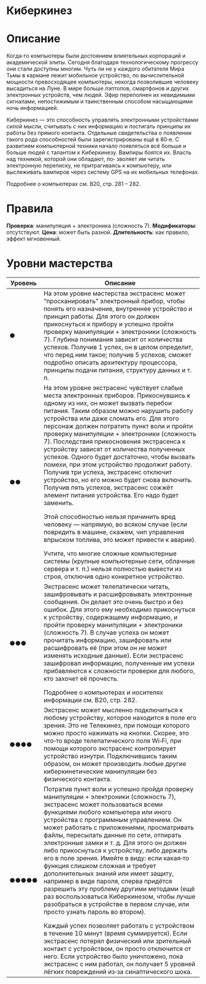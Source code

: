 # Киберкинез

# Описание

Когда‐то компьютеры были достоянием влиятельных корпораций и академической элиты. Сегодня благодаря технологическому прогрессу они стали доступны многим. Чуть ли не у каждого обитателя Мира Тьмы в кармане лежит мобильное устройство, по вычислительной мощности превосходящее компьютеры, некогда позволившие человеку высадиться на Луне. В мире больше лэптопов, смартфонов и других электронных устройств, чем людей. Эфир переполнен их невидимыми сигналами, непостижимым и таинственным способом насыщающими ночь информацией.

Киберкинез — это способность управлять электронными устройствами силой мысли, считывать с них информацию и постигать принципы их работы без прямого контакта. Отдельные свидетельства о появлении такого рода способностей были зарегистрированы ещё в 80‐е. С развитием компьютерной техники начало появляться всё больше и больше людей с талантом к Киберкинезу. Вампиры боятся их. Власть над техникой, которой они обладают, по‐ зволяет им читать электронную переписку, не притрагиваясь к компьютеру, или выслеживать вампиров через систему GPS на их мобильных телефонах.

Подробнее о компьютерах см. В20, стр. 281 – 282.

# Правила

**Проверка**: манипуляция + электроника (сложность 7).
**Модификаторы**: отсутствуют.
**Цена**: может быть разной.
**Длительность**: как правило, эффект мгновенный.

# Уровни мастерства

| Уровень | Описание                                                                                                                                                                                                                                                                                                                                                                                                                                                                                                                                                                                                                                                                                                                                                                                                                                                                                                                                                                                                                                                                           |
| ------- | ---------------------------------------------------------------------------------------------------------------------------------------------------------------------------------------------------------------------------------------------------------------------------------------------------------------------------------------------------------------------------------------------------------------------------------------------------------------------------------------------------------------------------------------------------------------------------------------------------------------------------------------------------------------------------------------------------------------------------------------------------------------------------------------------------------------------------------------------------------------------------------------------------------------------------------------------------------------------------------------------------------------------------------------------------------------------------------- |
| ●       | На этом уровне мастерства экстрасенс может “просканировать” электронный прибор, чтобы понять его назначение, внутреннее устройство и принцип работы. Для этого он должен прикоснуться к прибору и успешно пройти проверку манипуляции + электроники (сложность 7). Глубина понимания зависит от количества успехов. Получив 1 успех, он в целом определит, что перед ним такое; получив 5 успехов, сможет подробно описать архитектуру процессора, принципы подачи питания, структуру данных и т. п.                                                                                                                                                                                                                                                                                                                                                                                                                                                                                                                                                                               |
| ●●      | На этом уровне экстрасенс чувствует слабые места электронных приборов. Прикоснувшись к одному из них, он может вызвать перебои питания. Таким образом можно нарушить работу устройства или даже сломать его. Для этого персонаж должен потратить пункт воли и пройти проверку манипуляции + электроники (сложность 7). Последствия прикосновения экстрасенса к устройству зависят от количества полученных успехов. Одного будет достаточно, чтобы вызвать помехи, при этом устройство продолжит работу. Получив три успеха, экстрасенс отключит устройство, но его можно будет снова включить. Получив пять успехов, экстрасенс сожжёт элемент питания устройства. Его надо будет заменить. <p></p> Этой способностью нельзя причинить вред человеку — напрямую, во всяком случае (если повредить в машине, скажем, чип управления впрыском топлива, это может привести к аварии). <p></p> Учтите, что многие сложные компьютерные системы (крупные компьютерные сети, облачные сервера и т. п.) нельзя полностью вывести из строя, отключив одно конкретное устройство.          |
| ●●●     | Экстрасенс может телепатически читать, зашифровывать и расшифровывать электронные сообщения. Он делает это очень быстро и без ошибок. Для этого ему необходимо прикоснуться к устройству, содержащему информацию, и пройти проверку манипуляции + электроники (сложность 7). В случае успеха он может прочитать информацию, зашифровать или расшифровать её (при этом он не может изменять исходные данные). Если экстрасенс зашифровал информацию, полученные им успехи прибавляются к сложности проверки для любого, кто захочет её прочесть. <p></p> Подробнее о компьютерах и носителях информации см. В20, стр. 282.                                                                                                                                                                                                                                                                                                                                                                                                                                                          |
| ●●●●    | Экстрасенс может мысленно подключиться к любому устройству, которое находится в поле его зрения. Это не Телекинез, при помощи которого можно просто нажимать на кнопки. Скорее, это что‐то вроде телепатического поля Wi‐Fi, при помощи которого экстрасенс контролирует устройство изнутри. Подключившись таким образом, он может производить любые другие киберкинетические манипуляции без физического контакта.                                                                                                                                                                                                                                                                                                                                                                                                                                                                                                                                                                                                                                                                | 
| ●●●●●   | Потратив пункт воли и успешно пройдя проверку манипуляции + электроники (сложность 7), экстрасенс может пользоваться всеми функциями любого компьютера или иного устройства с программным управлением. Он может работать с приложениями, просматривать файлы, пересылать данные по сети, отпирать электронные замки и т. д. Для этого он должен либо прикоснуться к устройству, либо держать его в поле зрения. Имейте в виду: если какая‐то функция слишком сложная и требует дополнительных знаний или имеет защиту, например в виде пароля, сперва придётся разрешить эту проблему другими методами (ещё раз воспользоваться Киберкинезом, чтобы лучше разобраться в устройстве в первом случае, или просто узнать пароль во втором). <p></p>  Каждый успех позволяет работать с устройством в течение 10 минут (время суммируется). Если экстрасенс потерял физический или зрительный контакт с устройством, он просто отключится от него. Если устройство было уничтожено, пока экстрасенс с ним работал, он получает 5 уровней лёгких повреждений из‐за синаптического шока. |
